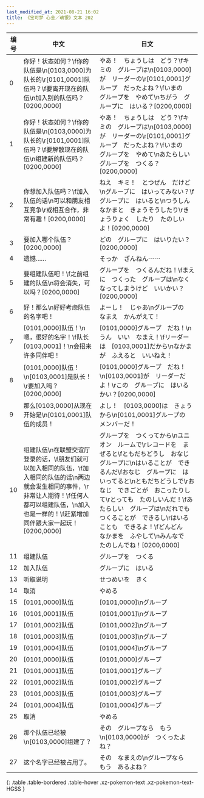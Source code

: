 ```yaml
---
last_modified_at: 2021-08-21 16:02
title: 《宝可梦 心金／魂银》文本 202
---
```

| 编号 | 中文 | 日文 |
| ---- | ---- | ---- |
| 0 | 你好！状态如何？\f你的队伍是\n[0103,0000]为队长的\r[0101,0001]队伍吗？\f要离开现在的队伍\n加入别的队伍吗？[0200,0000] | やあ！　ちょうしは　どう？\fキミの　グループは\n[0103,0000]が　リーダーの\r[0101,0001]グループ　だったよね？\fいまの　グループを　やめて\nちがう　グループに　はいる？[0200,0000] |
| 1 | 你好！状态如何？\f你的队伍是\n[0103,0000]为队长的\r[0101,0001]队伍吗？\f要解散现在的队伍\n组建新的队伍吗？[0200,0000] | やあ！　ちょうしは　どう？\fキミの　グループは\n[0103,0000]が　リーダーの\r[0101,0001]グループ　だったよね？\fいまの　グループを　やめて\nあたらしい　グループを　つくる？[0200,0000] |
| 2 | 你想加入队伍吗？\f加入队伍的话\n可以和朋友相互竞争\r或相互合作，非常有趣！[0200,0000] | ねえ　キミ！　とつぜん　だけど\nグループに　はいってみない？\fグループに　はいると\nつうしんなかまと　きょうそうしたり\rきょうりょく　したり　たのしいよ！[0200,0000] |
| 3 | 要加入哪个队伍？[0200,0000] | どの　グループに　はいりたい？[0200,0000] |
| 4 | 遗憾…… | そっか　ざんねん⋯⋯ |
| 5 | 要组建队伍吧！\f之前组建的队伍\n将会消失，可以吗？[0200,0000] | グループを　つくるんだね！\fまえに　つくった　グループは\nなくなってしまうけど　いいかい？[0200,0000] |
| 6 | 好！那么\n好好考虑队伍的名字吧！ | よーし！　じゃあ\nグループの　なまえ　かんがえて！ |
| 7 | [0101,0000]队伍！\n嗯，很好的名字！\f队长[0103,0001]！\n会招来许多同伴吧！ | [0101,0000]グループ　だね！\nうん　いい　なまえ！\fリーダーは　[0103,0001]だから\nなかまが　ふえると　いいねえ！ |
| 8 | [0101,0000]队伍！\n[0103,0001]是队长！\r要加入吗？[0200,0000] | [0101,0000]グループ　だね！\n[0103,0001]が　リーダーだよ！\rこの　グループに　はいるかい？[0200,0000] |
| 9 | 那么[0103,0000]从现在开始是\n[0101,0001]队伍的成员！ | よし！　[0103,0000]は　きょうから\n[0101,0001]グループの　メンバーだ！ |
| 10 | 组建队伍\n在联盟交谊厅登录的话，\f朋友们就可以加入相同的队伍，\f加入相同的队伍的话\n两边就会发生相同的事件，\r非常让人期待！\f任何人都可以组建队伍，\n加入也是一样的！\f赶紧增加同伴跟大家一起玩！[0200,0000] | グループを　つくってから\nユニオン　ルームで\rレコードを　まぜると\fともだちどうし　おなじ　グループに\nはいることが　できるんだ\fおなじ　グループに　はいってると\nともだちどうしで\rおなじ　できごとが　おこったりして\rとっても　たのしいんだ！\fあたらしい　グループは\nだれでも　つくることが　できるし\rはいることも　できるよ！\fどんどん　なかまを　ふやして\nみんなで　たのしんでね！[0200,0000] |
| 11 | 组建队伍 | グループを　つくる |
| 12 | 加入队伍 | グループに　はいる |
| 13 | 听取说明 | せつめいを　きく |
| 14 | 取消 | やめる |
| 15 | [0101,0000]队伍 | [0101,0000]\nグループ |
| 16 | [0101,0001]队伍 | [0101,0001]\nグループ |
| 17 | [0101,0002]队伍 | [0101,0002]\nグループ |
| 18 | [0101,0003]队伍 | [0101,0003]\nグループ |
| 19 | [0101,0004]队伍 | [0101,0004]\nグループ |
| 20 | [0101,0000]队伍 | [0101,0000]グループ |
| 21 | [0101,0001]队伍 | [0101,0001]グループ |
| 22 | [0101,0002]队伍 | [0101,0002]グループ |
| 23 | [0101,0003]队伍 | [0101,0003]グループ |
| 24 | [0101,0004]队伍 | [0101,0004]グループ |
| 25 | 取消 | やめる |
| 26 | 那个队伍已经被\n[0103,0000]组建了？ | その　グループなら　もう\n[0103,0000]が　つくったよね？ |
| 27 | 这个名字已经被占用了。 | その　なまえの\nグループなら　もう　あるよね？ |
{: .table .table-bordered .table-hover .xz-pokemon-text .xz-pokemon-text-HGSS }